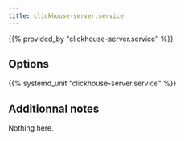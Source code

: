 ```yaml
---
title: clickhouse-server.service
---
```


{{% provided_by "clickhouse-server.service" %}}

## Options

{{% systemd_unit "clickhouse-server.service" %}}

## Additionnal notes

Nothing here.